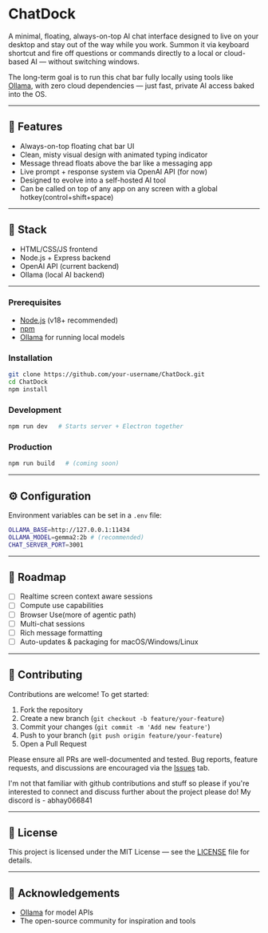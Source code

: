 # ChatDock

A minimal, floating, always-on-top AI chat interface designed to live on your desktop and stay out of the way while you work. Summon it via keyboard shortcut and fire off questions or commands directly to a local or cloud-based AI — without switching windows.

The long-term goal is to run this chat bar fully locally using tools like [Ollama](https://ollama.com), with zero cloud dependencies — just fast, private AI access baked into the OS.

---

## 🚀 Features

- Always-on-top floating chat bar UI
- Clean, misty visual design with animated typing indicator
- Message thread floats above the bar like a messaging app
- Live prompt + response system via OpenAI API (for now)
- Designed to evolve into a self-hosted AI tool
- Can be called on top of any app on any screen with a global hotkey(control+shift+space)

---

## 🧱 Stack

- HTML/CSS/JS frontend
- Node.js + Express backend
- OpenAI API (current backend)
- Ollama (local AI backend)

---


### Prerequisites
- [Node.js](https://nodejs.org/) (v18+ recommended)
- [npm](https://www.npmjs.com/)
- [Ollama](https://ollama.com) for running local models

### Installation

```bash
git clone https://github.com/your-username/ChatDock.git
cd ChatDock
npm install
```

### Development

```bash
npm run dev   # Starts server + Electron together
```

### Production

```bash
npm run build   # (coming soon)
```

---

## ⚙️ Configuration

Environment variables can be set in a `.env` file:

```bash
OLLAMA_BASE=http://127.0.0.1:11434
OLLAMA_MODEL=gemma2:2b # (recommended)
CHAT_SERVER_PORT=3001
```

---

## 📖 Roadmap

- [ ] Realtime screen context aware sessions
- [ ] Compute use capabilities
- [ ] Browser Use(more of agentic path)
- [ ] Multi-chat sessions
- [ ] Rich message formatting
- [ ] Auto-updates & packaging for macOS/Windows/Linux

---

## 🤝 Contributing

Contributions are welcome! To get started:

1. Fork the repository
2. Create a new branch (`git checkout -b feature/your-feature`)
3. Commit your changes (`git commit -m 'Add new feature'`)
4. Push to your branch (`git push origin feature/your-feature`)
5. Open a Pull Request

Please ensure all PRs are well-documented and tested. Bug reports, feature requests, and discussions are encouraged via the [Issues](../../issues) tab.

I'm not that familiar with github contributions and stuff so please if you're interested to connect and discuss further about the project please do!
My discord is - abhay066841

---

## 📜 License

This project is licensed under the MIT License — see the [LICENSE](LICENSE) file for details.

---

## 🙌 Acknowledgements

- [Ollama](https://ollama.com) for model APIs
- The open-source community for inspiration and tools

